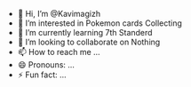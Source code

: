 - 👋 Hi, I’m @Kavimagizh
- 👀 I’m interested in Pokemon cards Collecting
- 🌱 I’m currently learning 7th Standerd
- 💞️ I’m looking to collaborate on Nothing
- 📫 How to reach me ...
- 😄 Pronouns: ...
- ⚡ Fun fact: ...

<!---
Kavimagizh/Kavimagizh is a ✨ special ✨ repository because its `README.md` (this file) appears on your GitHub profile.
You can click the Preview link to take a look at your changes.
--->
